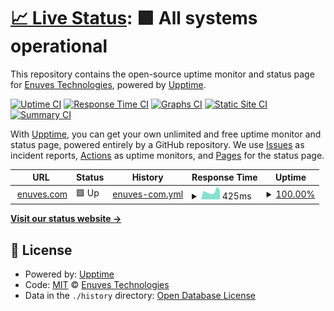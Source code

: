 # [📈 Live Status](https://enuves.github.io/upptime): <!--live status--> **🟩 All systems operational**

This repository contains the open-source uptime monitor and status page for [Enuves Technologies](https://www.enuves.com), powered by [Upptime](https://github.com/upptime/upptime).

[![Uptime CI](https://github.com/enuves/upptime/workflows/Uptime%20CI/badge.svg)](https://github.com/upptime/upptime/actions?query=workflow%3A%22Uptime+CI%22)
[![Response Time CI](https://github.com/enuves/upptime/workflows/Response%20Time%20CI/badge.svg)](https://github.com/upptime/upptime/actions?query=workflow%3A%22Response+Time+CI%22)
[![Graphs CI](https://github.com/enuves/upptime/workflows/Graphs%20CI/badge.svg)](https://github.com/upptime/upptime/actions?query=workflow%3A%22Graphs+CI%22)
[![Static Site CI](https://github.com/enuves/upptime/workflows/Static%20Site%20CI/badge.svg)](https://github.com/upptime/upptime/actions?query=workflow%3A%22Static+Site+CI%22)
[![Summary CI](https://github.com/enuves/upptime/workflows/Summary%20CI/badge.svg)](https://github.com/upptime/upptime/actions?query=workflow%3A%22Summary+CI%22)

With [Upptime](https://upptime.js.org), you can get your own unlimited and free uptime monitor and status page, powered entirely by a GitHub repository. We use [Issues](https://github.com/enuves/upptime/issues) as incident reports, [Actions](https://github.com/enuves/upptime/actions) as uptime monitors, and [Pages](https://enuves.github.io/upptime) for the status page.

<!--start: status pages-->
<!-- This summary is generated by Upptime (https://github.com/upptime/upptime) -->
<!-- Do not edit this manually, your changes will be overwritten -->
<!-- prettier-ignore -->
| URL | Status | History | Response Time | Uptime |
| --- | ------ | ------- | ------------- | ------ |
| <img alt="" src="https://favicons.githubusercontent.com/www.enuves.com" height="13"> [enuves.com](https://www.enuves.com) | 🟩 Up | [enuves-com.yml](https://github.com/enuves/upptime/commits/HEAD/history/enuves-com.yml) | <details><summary><img alt="Response time graph" src="./graphs/enuves-com/response-time-week.png" height="20"> 425ms</summary><br><a href="https://enuves.github.io/upptime/history/enuves-com"><img alt="Response time 889" src="https://img.shields.io/endpoint?url=https%3A%2F%2Fraw.githubusercontent.com%2Fenuves%2Fupptime%2FHEAD%2Fapi%2Fenuves-com%2Fresponse-time.json"></a><br><a href="https://enuves.github.io/upptime/history/enuves-com"><img alt="24-hour response time 476" src="https://img.shields.io/endpoint?url=https%3A%2F%2Fraw.githubusercontent.com%2Fenuves%2Fupptime%2FHEAD%2Fapi%2Fenuves-com%2Fresponse-time-day.json"></a><br><a href="https://enuves.github.io/upptime/history/enuves-com"><img alt="7-day response time 425" src="https://img.shields.io/endpoint?url=https%3A%2F%2Fraw.githubusercontent.com%2Fenuves%2Fupptime%2FHEAD%2Fapi%2Fenuves-com%2Fresponse-time-week.json"></a><br><a href="https://enuves.github.io/upptime/history/enuves-com"><img alt="30-day response time 750" src="https://img.shields.io/endpoint?url=https%3A%2F%2Fraw.githubusercontent.com%2Fenuves%2Fupptime%2FHEAD%2Fapi%2Fenuves-com%2Fresponse-time-month.json"></a><br><a href="https://enuves.github.io/upptime/history/enuves-com"><img alt="1-year response time 889" src="https://img.shields.io/endpoint?url=https%3A%2F%2Fraw.githubusercontent.com%2Fenuves%2Fupptime%2FHEAD%2Fapi%2Fenuves-com%2Fresponse-time-year.json"></a></details> | <details><summary><a href="https://enuves.github.io/upptime/history/enuves-com">100.00%</a></summary><a href="https://enuves.github.io/upptime/history/enuves-com"><img alt="All-time uptime 100.00%" src="https://img.shields.io/endpoint?url=https%3A%2F%2Fraw.githubusercontent.com%2Fenuves%2Fupptime%2FHEAD%2Fapi%2Fenuves-com%2Fuptime.json"></a><br><a href="https://enuves.github.io/upptime/history/enuves-com"><img alt="24-hour uptime 100.00%" src="https://img.shields.io/endpoint?url=https%3A%2F%2Fraw.githubusercontent.com%2Fenuves%2Fupptime%2FHEAD%2Fapi%2Fenuves-com%2Fuptime-day.json"></a><br><a href="https://enuves.github.io/upptime/history/enuves-com"><img alt="7-day uptime 100.00%" src="https://img.shields.io/endpoint?url=https%3A%2F%2Fraw.githubusercontent.com%2Fenuves%2Fupptime%2FHEAD%2Fapi%2Fenuves-com%2Fuptime-week.json"></a><br><a href="https://enuves.github.io/upptime/history/enuves-com"><img alt="30-day uptime 100.00%" src="https://img.shields.io/endpoint?url=https%3A%2F%2Fraw.githubusercontent.com%2Fenuves%2Fupptime%2FHEAD%2Fapi%2Fenuves-com%2Fuptime-month.json"></a><br><a href="https://enuves.github.io/upptime/history/enuves-com"><img alt="1-year uptime 100.00%" src="https://img.shields.io/endpoint?url=https%3A%2F%2Fraw.githubusercontent.com%2Fenuves%2Fupptime%2FHEAD%2Fapi%2Fenuves-com%2Fuptime-year.json"></a></details>

<!--end: status pages-->

[**Visit our status website →**](https://enuves.github.io/upptime)

## 📄 License

- Powered by: [Upptime](https://github.com/upptime/upptime)
- Code: [MIT](./LICENSE) © [Enuves Technologies](https://www.enuves.com)
- Data in the `./history` directory: [Open Database License](https://opendatacommons.org/licenses/odbl/1-0/)
